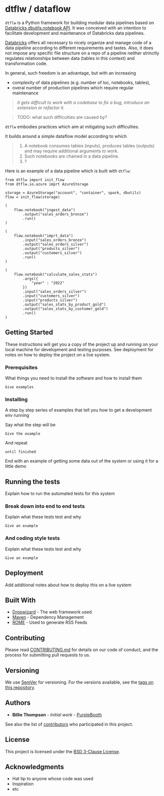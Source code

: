 # dtflw / dataflow

`dtflw` is a Python framework for building modular data pipelines based on [Databricks dbutils.notebook API](https://docs.databricks.com/notebooks/notebook-workflows.html). It was conceived with an intention to facilitate development and maintenance of Databricks data pipelines.

[Databricks](https://docs.databricks.com/notebooks/index.html) offers all necessary to nicely organize and manage code of a data pipeline according to different requirements and tastes. Also, it does not impose any specific file structure on a repo of a pipeline neither strinctly regulates relationships between data (tables in this context) and transformation code.

In general, such freedom is an advantage, but with an increasing 
- complexity of data pipelines (e.g. number of loc, notebooks, tables),
- overal number of production pipelines which require regular maintenance

>_it gets difficult to work with a codebase to fix a bug, introduce an extension or refactor it._

> TODO: what such difficulties are caused by?

`dtflw` embodies practices which aim at mitigating such difficulties.

It builds around a simple dataflow model according to which 
> 1. A notebook consumes tables (inputs), produces tables (outputs) and may require additional arguments to work.  
> 2. Such notebooks are chained in a data pipeline.
> 3. ?

Here is an example of a data pipeline which is built with `dtflw`:
```
from dtflw import init_flow
from dtflw.io.azure imprt AzureStorage

storage = AzureStorage("account", "container", spark, dbutils)
flow = init_flow(storage)

(
    flow.notebook("ingest_data")
        .output("sales_orders_bronze")
        .run()
)

(
    flow.notebook("imprt_data")
        .input("sales_orders_bronze")
        .output("sales_orders_silver")
        .output("products_silver")
        .output("customers_silver")
        .run()
)

(
    flow.notebook("calculate_sales_stats")
        .args({
            "year" : "2022"
        })
        .input("sales_orders_silver")
        .input("customers_silver")
        .input("products_silver")
        .output("sales_stats_by_product_gold")
        .output("sales_stats_by_customer_gold")
        .run()
)
```

## Getting Started

These instructions will get you a copy of the project up and running on your local machine for development and testing purposes. See deployment for notes on how to deploy the project on a live system.

### Prerequisites

What things you need to install the software and how to install them

```
Give examples
```

### Installing

A step by step series of examples that tell you how to get a development env running

Say what the step will be

```
Give the example
```

And repeat

```
until finished
```

End with an example of getting some data out of the system or using it for a little demo

## Running the tests

Explain how to run the automated tests for this system

### Break down into end to end tests

Explain what these tests test and why

```
Give an example
```

### And coding style tests

Explain what these tests test and why

```
Give an example
```

## Deployment

Add additional notes about how to deploy this on a live system

## Built With

* [Dropwizard](http://www.dropwizard.io/1.0.2/docs/) - The web framework used
* [Maven](https://maven.apache.org/) - Dependency Management
* [ROME](https://rometools.github.io/rome/) - Used to generate RSS Feeds

## Contributing

Please read [CONTRIBUTING.md](https://gist.github.com/PurpleBooth/b24679402957c63ec426) for details on our code of conduct, and the process for submitting pull requests to us.

## Versioning

We use [SemVer](http://semver.org/) for versioning. For the versions available, see the [tags on this repository](https://github.com/your/project/tags). 

## Authors

* **Billie Thompson** - *Initial work* - [PurpleBooth](https://github.com/PurpleBooth)

See also the list of [contributors](https://github.com/your/project/contributors) who participated in this project.

## License

This project is licensed under the [BSD 3-Clause License](https://github.com/SoleyIo/dtflw/blob/main/LICENSE).

## Acknowledgments

* Hat tip to anyone whose code was used
* Inspiration
* etc
